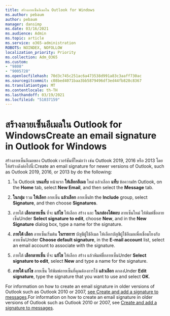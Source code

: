 ```yaml
---
title: สร้างลายเซ็นอีเมลใน Outlook for Windows
ms.author: pebaum
author: pebaum
manager: dansimp
ms.date: 03/16/2021
ms.audience: Admin
ms.topic: article
ms.service: o365-administration
ROBOTS: NOINDEX, NOFOLLOW
localization_priority: Priority
ms.collection: Adm_O365
ms.custom:
- "9808"
- "9005728"
ms.openlocfilehash: 70d3c745c251ac6a473538d991a83c3aaff730ac
ms.sourcegitcommit: c08bed4071baa3bb5879496df3ed44fb828c8367
ms.translationtype: MT
ms.contentlocale: th-TH
ms.lasthandoff: 03/19/2021
ms.locfileid: "51037159"
---
```

# <a name="create-an-email-signature-in-outlook-for-windows"></a><span data-ttu-id="22e8e-102">สร้างลายเซ็นอีเมลใน Outlook for Windows</span><span class="sxs-lookup"><span data-stu-id="22e8e-102">Create an email signature in Outlook for Windows</span></span>

<span data-ttu-id="22e8e-103">สร้างลายเซ็นอีเมลของ Outlook เวอร์ชันที่ใหม่กว่า เช่น Outlook 2019, 2016 หรือ 2013 โดยให้สร้างดังต่อไปนี้:</span><span class="sxs-lookup"><span data-stu-id="22e8e-103">Create an email signature for newer versions of Outlook, such as Outlook 2019, 2016, or 2013 by do the following:</span></span>

1. <span data-ttu-id="22e8e-104">ใน Outlook **บนแท็บ** หน้าแรก **ให้เลือกอีเมล** ใหม่ แล้วเลือก **แท็บ** ข้อความ</span><span class="sxs-lookup"><span data-stu-id="22e8e-104">In Outlook, on the **Home** tab, select **New Email**, and then select the **Message** tab.</span></span>

1. <span data-ttu-id="22e8e-105">**ในกลุ่ม** รวม **ให้เลือก** ลายเซ็น **แล้วเลือก** ลายเซ็น</span><span class="sxs-lookup"><span data-stu-id="22e8e-105">In the **Include** group, select **Signature**, and then choose **Signatures**.</span></span>

1. <span data-ttu-id="22e8e-106">ภายใต้ **เลือกลายเซ็น** ที่จะ **แก้ไข** ให้เลือก สร้าง และ **ในกล่องโต้ตอบ** ลายเซ็นใหม่ ให้พิมพ์ชื่อลายเซ็น</span><span class="sxs-lookup"><span data-stu-id="22e8e-106">Under **Select signature to edit**, choose **New**, and in the **New Signature** dialog box, type a name for the signature.</span></span>

1. <span data-ttu-id="22e8e-107">**ภายใต้ เลือก** ลายเซ็นเริ่มต้น **ในรายการ** บัญชีผู้ใช้อีเมล ให้เลือกบัญชีผู้ใช้อีเมลเพื่อเชื่อมโยงกับลายเซ็น</span><span class="sxs-lookup"><span data-stu-id="22e8e-107">Under **Choose default signature**, in the **E-mail account** list, select an email account to associate with the signature.</span></span>

1. <span data-ttu-id="22e8e-108">ภายใต้ **เลือกลายเซ็น** ที่จะ **แก้ไข** ให้เลือก สร้าง แล้วพิมพ์ชื่อลายเซ็น</span><span class="sxs-lookup"><span data-stu-id="22e8e-108">Under **Select signature to edit**, select **New** and type a name for the signature.</span></span>

1. <span data-ttu-id="22e8e-109">**ภายใต้ แก้ไข** ลายเซ็น ให้พิมพ์ลายเซ็นที่คุณต้องการใช้ **แล้วเลือก** ตกลง</span><span class="sxs-lookup"><span data-stu-id="22e8e-109">Under **Edit signature**, type the signature that you want to use and select **OK**.</span></span>

<span data-ttu-id="22e8e-110">For information on how to create an email signature in older versions of Outlook such as Outlook 2010 or 2007, [see Create and add a signature to messages](https://support.microsoft.com/office/8ee5d4f4-68fd-464a-a1c1-0e1c80bb27f2#ID0EAADAAA=Office_2007_-_2010).</span><span class="sxs-lookup"><span data-stu-id="22e8e-110">For information on how to create an email signature in older versions of Outlook such as Outlook 2010 or 2007, see [Create and add a signature to messages](https://support.microsoft.com/office/8ee5d4f4-68fd-464a-a1c1-0e1c80bb27f2#ID0EAADAAA=Office_2007_-_2010).</span></span>

